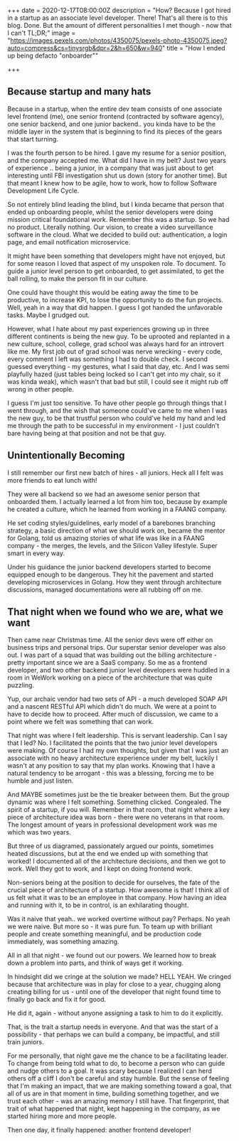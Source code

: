 +++
date = 2020-12-17T08:00:00Z
description = "How? Because I got hired in a startup as an associate level   developer. There! That's all there is to this blog. Done. But the amount of   different personalities I met though - now that I can't TL;DR;"
image = "https://images.pexels.com/photos/4350075/pexels-photo-4350075.jpeg?auto=compress&cs=tinysrgb&dpr=2&h=650&w=940"
title = "How I ended up being defacto \"onboarder\""

+++
## Because startup and many hats

Because in a startup, when the entire dev team consists of one associate level frontend (me), one senior frontend (contracted by software agency), one senior backend, and one junior backend.. you kinda have to be the middle layer in the system that is beginning to find its pieces of the gears that start turning.

I was the fourth person to be hired. I gave my resume for a senior position, and the company accepted me. What did I have in my belt? Just two years of experience .. being a junior, in a company that was just about to get interesting until FBI investigation shut us down (story for another time). But that meant I knew how to be agile, how to work, how to follow Software Development Life Cycle. 

So not entirely blind leading the blind, but I kinda became that person that ended up onboarding people, whilst the senior developers were doing mission critical foundational work. Remember this was a startup. So we had no product. Literally nothing. Our vision, to create a video surveillance software in the cloud. What we decided to build out: authentication, a login page, and email notification microservice.

It might have been something that developers might have not enjoyed, but for some reason I loved that aspect of my unspoken role. To document. To guide a junior level person to get onboarded, to get assimilated, to get the ball rolling, to make the person fit in our culture.

One could have thought this would be eating away the time to be productive, to increase KPI, to lose the opportunity to do the fun projects. Well, yeah in a way that did happen. I guess I got handed the unfavorable tasks. Maybe I grudged out.

However, what I hate about my past experiences growing up in three different continents is being the new guy. To be uprooted and replanted in a new culture, school, college, grad school was always hard for an introvert like me. My first job out of grad school was nerve wrecking - every code, every comment I left was something I had to double check. I second guessed everything - my gestures, what I said that day, etc. And I was semi playfully hazed (just tables being locked so I can't get into my chair, so it was kinda weak), which wasn't that bad but still, I could see it might rub off wrong in other people.

I guess I'm just too sensitive. To have other people go through things that I went through, and the wish that someone could've came to me when I was the new guy, to be that trustful person who could've held my hand and led me through the path to be successful in my environment - I just couldn't bare having being at that position and not be that guy.

## Unintentionally Becoming

I still remember our first new batch of hires - all juniors. Heck all I felt was more friends to eat lunch with! 

They were all backend so we had an awesome senior person that onboarded them. I actually learned a lot from him too, because by example he created a culture, which he learned from working in a FAANG company. 

He set coding styles/guidelines, early model of a barebones branching strategy, a basic direction of what we should work on, became the mentor for Golang, told us amazing stories of what life was like in a FAANG company - the merges, the levels, and the Silicon Valley lifestyle. Super smart in every way.

Under his guidance the junior backend developers started to become equipped enough to be dangerous. They hit the pavement and started developing microservices in Golang. How they went through architecture discussions, managed documentations were all rubbing off on me. 

## That night when we found who we are, what we want

Then came near Christmas time. All the senior devs were off either on business trips and personal trips. Our superstar senior developer was also out. I was part of a squad that was building out the billing architecture - pretty important since we are a SaaS company. So me as a frontend developer, and two other backend junior level developers were huddled in a room in WeWork working on a piece of the architecture that was quite puzzling. 

Yup, our archaic vendor had two sets of API - a much developed SOAP API and a nascent RESTful API which didn't do much. We were at a point to have to decide how to proceed. After much of discussion, we came to a point where we felt was something that can work.

That night was where I felt leadership. This is servant leadership. Can I say that I led? No. I facilitated the points that the two junior level developers were making. Of course I had my own thoughts, but given that I was just an associate with no heavy architecture experience under my belt, luckily I wasn't at any position to say that my plan works. Knowing that I have a natural tendency to be arrogant - this was a blessing, forcing me to be humble and just listen.

And MAYBE sometimes just be the tie breaker between them. But the group dynamic was where I felt something. Something clicked. Congealed. The spirit of a startup, if you will. Remember in that room, that night where a key piece of architecture idea was born - there were no veterans in that room. The longest amount of years in professional development work was me which was two years.

But three of us diagramed, passionately argued our points, sometimes heated discussions, but at the end we ended up with something that worked! I documented all of the architecture decisions, and then we got to work. Well they got to work, and I kept on doing frontend work.

Non-seniors being at the position to decide for ourselves, the fate of the crucial piece of architecture of a startup. How awesome is that! I think all of us felt what it was to be an employee in that company. How having an idea and running with it, to be in control, is an exhilarating thought.

Was it naive that yeah.. we worked overtime without pay? Perhaps. No yeah we were naive. But more so - it was pure fun. To team up with brilliant people and create something meaningful, and be production code immediately, was something amazing.

All in all that night - we found out our powers. We learned how to break down a problem into parts, and think of ways get it working. 

In hindsight did we cringe at the solution we made? HELL YEAH. We cringed because that architecture was in play for close to a year, chugging along creating billing for us - until one of the developer that night found time to finally go back and fix it for good.

He did it, again - without anyone assigning a task to him to do it explicitly.

That, is the trait a startup needs in everyone. And that was the start of a possibility - that perhaps we can build a company, be impactful, and still train juniors.

For me personally, that night gave me the chance to be a facilitating leader. To change from being told what to do, to become a person who can guide and nudge others to a goal. It was scary because I realized I can herd others off a cliff I don't be careful and stay humble. But the sense of feeling that I'm making an impact, that we are making something toward a goal, that all of us are in that moment in time, building something together, and we trust each other - was  an amazing memory I still have. That fingerprint, that trait of what happened that night, kept happening in the company, as we started hiring more and more people.

Then one day, it finally happened: another frontend developer!